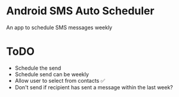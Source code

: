 # Android SMS Auto Scheduler

An app to schedule SMS messages weekly

# ToDO

- Schedule the send
- Schedule send can be weekly
- Allow user to select from contacts ✅
- Don't send if recipient has sent a message within the last week?